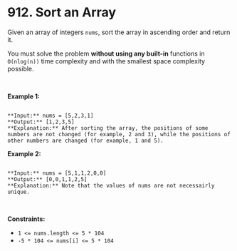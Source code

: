 # 912. Sort an Array

Given an array of integers `nums`, sort the array in ascending order and return it.


You must solve the problem **without using any built-in** functions in `O(nlog(n))` time complexity and with the smallest space complexity possible.


 


**Example 1:**



```

**Input:** nums = [5,2,3,1]
**Output:** [1,2,3,5]
**Explanation:** After sorting the array, the positions of some numbers are not changed (for example, 2 and 3), while the positions of other numbers are changed (for example, 1 and 5).

```

**Example 2:**



```

**Input:** nums = [5,1,1,2,0,0]
**Output:** [0,0,1,1,2,5]
**Explanation:** Note that the values of nums are not necessairly unique.

```

 


**Constraints:**


* `1 <= nums.length <= 5 * 104`
* `-5 * 104 <= nums[i] <= 5 * 104`


